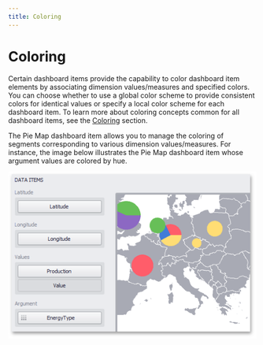```yaml
---
title: Coloring
---
```

# Coloring
Certain dashboard items provide the capability to color dashboard item elements by associating dimension values/measures and specified colors. You can choose whether to use a global color scheme to provide consistent colors for identical values or specify a local color scheme for each dashboard item. To learn more about coloring concepts common for all dashboard items, see the [Coloring](../../../../../../dashboard-for-desktop/articles/dashboard-designer/appearance-customization/coloring.md) section.

The Pie Map dashboard item allows you to manage the coloring of segments corresponding to various dimension values/measures. For instance, the image below illustrates the Pie Map dashboard item whose argument values are colored by hue.

![PieMap_DataItems](../../../../../images/Img23581.png)